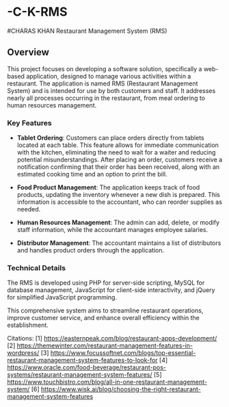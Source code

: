 # -C-K-RMS

#CHARAS KHAN  Restaurant Management System (RMS)

## Overview

This project focuses on developing a software solution, specifically a web-based application, designed to manage various activities within a restaurant. The application is named RMS (Restaurant Management System) and is intended for use by both customers and staff. It addresses nearly all processes occurring in the restaurant, from meal ordering to human resources management.

### Key Features

- **Tablet Ordering**: Customers can place orders directly from tablets located at each table. This feature allows for immediate communication with the kitchen, eliminating the need to wait for a waiter and reducing potential misunderstandings. After placing an order, customers receive a notification confirming that their order has been received, along with an estimated cooking time and an option to print the bill.

- **Food Product Management**: The application keeps track of food products, updating the inventory whenever a new dish is prepared. This information is accessible to the accountant, who can reorder supplies as needed.

- **Human Resources Management**: The admin can add, delete, or modify staff information, while the accountant manages employee salaries.

- **Distributor Management**: The accountant maintains a list of distributors and handles product orders through the application.

### Technical Details

The RMS is developed using PHP for server-side scripting, MySQL for database management, JavaScript for client-side interactivity, and jQuery for simplified JavaScript programming.

This comprehensive system aims to streamline restaurant operations, improve customer service, and enhance overall efficiency within the establishment.

Citations:
[1] https://easternpeak.com/blog/restaurant-apps-development/
[2] https://themewinter.com/restaurant-management-features-in-wordpress/
[3] https://www.focussoftnet.com/blogs/top-essential-restaurant-management-system-features-to-look-for
[4] https://www.oracle.com/food-beverage/restaurant-pos-systems/restaurant-management-system-features/
[5] https://www.touchbistro.com/blog/all-in-one-restaurant-management-system/
[6] https://www.wisk.ai/blog/choosing-the-right-restaurant-management-system-features

